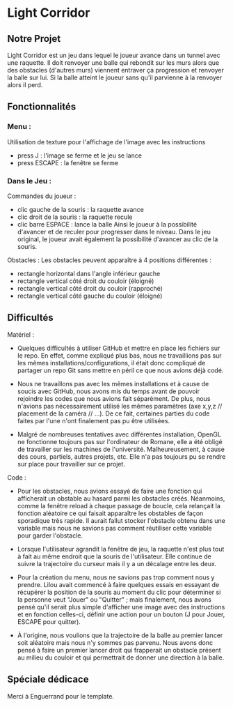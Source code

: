 # Light Corridor

## Notre Projet

Light Corridor est un jeu dans lequel le joueur avance dans un tunnel avec une raquette. Il doit renvoyer une balle qui rebondit sur les murs alors que des obstacles (d'autres murs) viennent entraver ça progression et renvoyer la balle sur lui. Si la balle atteint le joueur sans qu'il parvienne à la renvoyer alors il perd.

## Fonctionnalités

### Menu : 
Utilisation de texture pour l'affichage de l'image avec les instructions
- press J : l'image se ferme et le jeu se lance
- press ESCAPE : la fenêtre se ferme

### Dans le Jeu : 
Commandes du joueur :
- clic gauche de la souris : la raquette avance
- clic droit de la souris : la raquette recule 
- clic barre ESPACE : lance la balle 
Ainsi le joueur à la possibilité d'avancer et de reculer pour progresser dans le niveau. Dans le jeu original, le joueur avait également la possibilité d'avancer au clic de la souris.

Obstacles : 
Les obstacles peuvent apparaître à 4 positions différentes : 
- rectangle horizontal dans l'angle inférieur gauche
- rectangle vertical côté droit du couloir (éloigné)
- rectangle vertical côté droit du couloir (rapproché)
- rectangle vertical côté gauche du couloir (éloigné)


## Difficultés

Matériel : 
- Quelques difficultés à utiliser GitHub et mettre en place les fichiers sur le repo. En effet, comme expliqué plus bas, nous ne travaillions pas sur les mêmes installations/configurations, il était donc compliqué de partager un repo Git sans mettre en péril ce que nous avions déjà codé.

- Nous ne travaillons pas avec les mêmes installations et à cause de soucis avec GitHub, nous avons mis du temps avant de pouvoir rejoindre les codes que nous avions fait séparément. De plus, nous n'avions pas nécessairement utilisé les mêmes paramètres (axe x,y,z // placement de la caméra // ...). De ce fait, certaines parties du code faites par l'une n'ont finalement pas pu être utilisées.

- Malgré de nombreuses tentatives avec différentes installation, OpenGL ne fonctionne toujours pas sur l'ordinateur de Romane, elle a été obligé de travailler sur les machines de l'université. Malheureusement, à cause des cours, partiels, autres projets, etc. Elle n'a pas toujours pu se rendre sur place pour travailler sur ce projet.

Code :
- Pour les obstacles, nous avions essayé de faire une fonction qui afficherait un obstable au hasard parmi les obstacles créés. Néanmoins, comme la fenêtre reload à chaque passage de boucle, cela relançait la fonction aléatoire ce qui faisait apparaître les obstables de façon sporadique très rapide. Il aurait fallut stocker l'obstacle obtenu dans une variable mais nous ne savions pas comment réutiliser cette variable pour garder l'obstacle.

- Lorsque l'utilisateur agrandit la fenêtre de jeu, la raquette n'est plus tout à fait au même endroit que la souris de l'utilisateur. Elle continue de suivre la trajectoire du curseur mais il y a un décalage entre les deux.

- Pour la création du menu, nous ne savions pas trop comment nous y prendre. Lilou avait commencé à faire quelques essais en essayant de récupérer la position de la souris au moment du clic pour déterminer si la personne veut "Jouer" ou "Quitter" ; mais finalement, nous avons pensé qu'il serait plus simple d'afficher une image avec des instructions et en fonction celles-ci, définir une action pour un bouton (J pour Jouer, ESCAPE pour quitter).

- À l'origine, nous voulions que la trajectoire de la balle au premier lancer soit aléatoire mais nous n'y sommes pas parvenu. Nous avons donc pensé à faire un premier lancer droit qui frapperait un obstacle présent au milieu du couloir et qui permettrait de donner une direction à la balle.


## Spéciale dédicace

Merci à Enguerrand pour le template.
